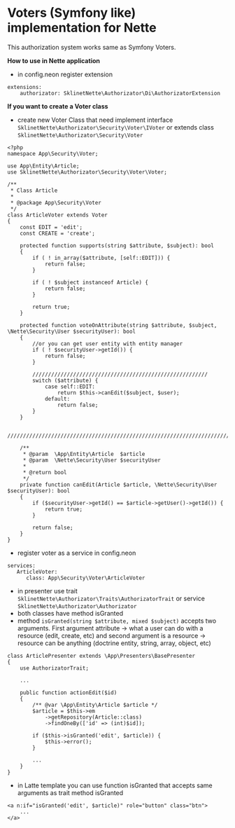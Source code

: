 # Voters (Symfony like) implementation for Nette 

This authorization system works same as Symfony Voters.

**How to use in Nette application**
- in config.neon register extension
```
extensions:
    authorizator: SklinetNette\Authorizator\Di\AuthorizatorExtension
```

**If you want to create a Voter class**
- create new Voter Class that need implement interface `SklinetNette\Authorizator\Security\Voter\IVoter` or extends class `SklinetNette\Authorizator\Security\Voter`

```
<?php
namespace App\Security\Voter;

use App\Entity\Article;
use SklinetNette\Authorizator\Security\Voter\Voter;

/**
 * Class Article
 *
 * @package App\Security\Voter
 */
class ArticleVoter extends Voter
{
    const EDIT = 'edit';
    const CREATE = 'create';

    protected function supports(string $attribute, $subject): bool
    {
        if ( ! in_array($attribute, [self::EDIT])) {
            return false;
        }

        if ( ! $subject instanceof Article) {
            return false;
        }

        return true;
    }

    protected function voteOnAttribute(string $attribute, $subject, \Nette\Security\User $securityUser): bool
    {
        //or you can get user entity with entity manager
        if ( ! $securityUser->getId()) {
            return false;
        }

        ////////////////////////////////////////////////////////
        switch ($attribute) {
            case self::EDIT:
                return $this->canEdit($subject, $user);
            default:
                return false;
        }
    }

    ///////////////////////////////////////////////////////////////////////////////////////////////////////////////////

    /**
     * @param  \App\Entity\Article  $article
     * @param  \Nette\Security\User $securityUser
     *
     * @return bool
     */
    private function canEdit(Article $article, \Nette\Security\User $securityUser): bool
    {
        if ($securityUser->getId() == $article->getUser()->getId()) {
            return true;
        }

        return false;
    }
}
```

- register voter as a service in config.neon

```
services:
   ArticleVoter:
      class: App\Security\Voter\ArticleVoter
```

- in presenter use trait `SklinetNette\Authorizator\Traits\AuthorizatorTrait` or service `SklinetNette\Authorizator\Authorizator`
- both classes have method isGranted
- method `isGranted(string $attribute, mixed $subject)` accepts two arguments. First argument attribute -> what a user can do with a resource (edit, create, etc) and second argument is a resource -> resource can be anything (doctrine entity, string, array, object, etc)
```
class ArticlePresenter extends \App\Presenters\BasePresenter
{
    use AuthorizatorTrait;
    
    ...

    public function actionEdit($id)
    {
        /** @var \App\Entity\Article $article */
        $article = $this->em
            ->getRepository(Article::class)
            ->findOneBy(['id' => (int)$id]);

        if ($this->isGranted('edit', $article)) {
            $this->error();
        }
       
        ...
    }
}
```

- in Latte template you can use function isGranted that accepts same arguments as trait method isGranted

```
<a n:if="isGranted('edit', $article)" role="button" class="btn">
    ...
</a>
```

